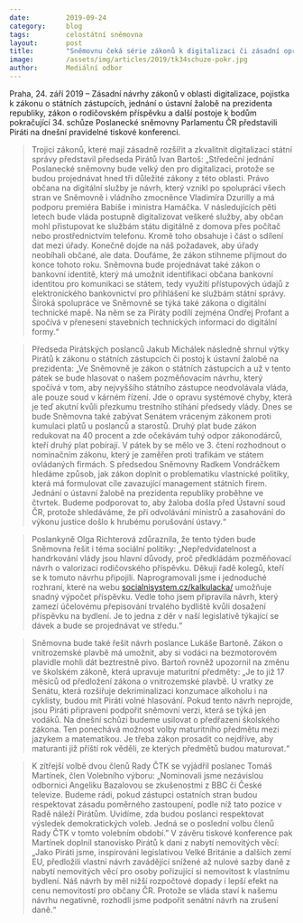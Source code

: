 ```yaml
---
date:         2019-09-24
category:     blog
tags:         celostátní sněmovna
layout:       post
title:        "Sněmovnu čeká série zákonů k digitalizaci či zásadní oprava zákona o státních zástupcích, uvedli na brífinku Piráti"
image:        /assets/img/articles/2019/tk34schuze-pokr.jpg
author:       Mediální odbor
---
```



Praha, 24. září 2019 – Zásadní návrhy zákonů v oblasti digitalizace, pojistka k zákonu o státních zástupcích, jednání o ústavní žalobě na prezidenta republiky, zákon o rodičovském příspěvku a další postoje k bodům pokračující 34. schůze Poslanecké sněmovny Parlamentu ČR představili Piráti na dnešní pravidelné tiskové konferenci.  

 

> Trojici zákonů, které mají zásadně rozšířit a zkvalitnit digitalizaci státní správy představil předseda Pirátů Ivan Bartoš: „Středeční jednání Poslanecké sněmovny bude velký den pro digitalizaci, protože se budou projednávat hned tři důležité zákony z této oblasti. Právo občana na digitální služby je návrh, který vznikl po spolupráci všech stran ve Sněmovně i vládního zmocněnce Vladimíra Dzurilly a má podporu premiéra Babiše i ministra Hamáčka. V následujících pěti letech bude vláda postupně digitalizovat veškeré služby, aby občan mohl přistupovat ke službám státu digitálně z domova přes počítač nebo prostřednictvím telefonu. Kromě toho obsahuje i část o sdílení dat mezi úřady. Konečně dojde na náš požadavek, aby úřady neobíhali občané, ale data. Doufáme, že zákon stihneme přijmout do konce tohoto roku. Sněmovna bude projednávat také zákon o bankovní identitě, který má umožnit identifikaci občana bankovní identitou pro komunikaci se státem, tedy využití přístupových údajů z elektronického bankovnictví pro přihlášení ke službám státní správy. Široká spolupráce ve Sněmovně se týká také zákona o digitální technické mapě. Na něm se za Piráty podílí zejména Ondřej Profant a spočívá v přenesení stavebních technických informací do digitální formy.“

 

> Předseda Pirátských poslanců Jakub Michálek následně shrnul výtky Pirátů k zákonu o státních zástupcích či postoj k ústavní žalobě na prezidenta: „Ve Sněmovně je zákon o státních zástupcích a už v tento pátek se bude hlasovat o našem pozměňovacím návrhu, který spočívá v tom, aby nejvyššího státního zástupce neodvolávala vláda, ale pouze soud v kárném řízení. Jde o opravu systémové chyby, která je teď akutní kvůli přezkumu trestního stíhání předsedy vlády. Dnes se bude Sněmovna také zabývat Senátem vráceným zákonem proti kumulaci platů u poslanců a starostů. Druhý plat bude zákon redukovat na 40 procent a zde očekávám tuhý odpor zákonodárců, kteří druhý plat pobírají. V pátek by se mělo ve 3. čtení rozhodnout o nominačním zákonu, který je zaměřen proti trafikám ve státem ovládaných firmách. S předsedou Sněmovny Radkem Vondráčkem hledáme způsob, jak zákon doplnit o problematiku vlastnické politiky, která má formulovat cíle zavazující management státních firem. Jednání o ústavní žalobě na prezidenta republiky proběhne ve čtvrtek. Budeme podporovat to, aby žaloba došla před Ústavní soud ČR, protože shledáváme, že při odvolávání ministrů a zasahování do výkonu justice došlo k hrubému porušování ústavy.“

 

> Poslankyně Olga Richterová zdůraznila, že tento týden bude Sněmovna řešit i téma sociální politiky: „Nepředvídatelnost a handrkování vlády jsou hlavní důvody, proč předkládám pozměňovací návrh o valorizaci rodičovského příspěvku. Děkuji řadě kolegů, kteří se k tomuto návrhu připojili. Naprogramovali jsme i jednoduché rozhraní, které na webu [socialnisystem.cz/kalkulacka/](https://socialnisystem.pirati.cz/nase-reseni/rodicovsky-prispevek/) umožňuje snadný výpočet příspěvku. Vedle toho jsem připravila návrh, který zamezí účelovému přepisování trvalého bydliště kvůli dosažení příspěvku na bydlení. Je to jedna z děr v naší legislativě týkající se dávek a bude se projednávat ve středu.“

 

> Sněmovna bude také řešit návrh poslance Lukáše Bartoně. Zákon o vnitrozemské plavbě má umožnit, aby si vodáci na bezmotorovém plavidle mohli dát beztrestně pivo. Bartoň rovněž upozornil na změnu ve školském zákoně, která upravuje maturitní předměty: „Je to již 17 měsíců od předložení zákona o vnitrozemské plavbě. U vratky ze Senátu, která rozšiřuje dekriminalizaci konzumace alkoholu i na cyklisty, budou mít Piráti volné hlasování. Pokud tento návrh neprojde, jsou Piráti připraveni podpořit sněmovní verzi, která se týká jen vodáků. Na dnešní schůzi budeme usilovat o předřazení školského zákona. Ten ponechává možnost volby maturitního předmětu mezi jazykem a matematikou. Je třeba zákon prosadit co nejdříve, aby maturanti již příští rok věděli, ze kterých předmětů budou maturovat.“

 

> K zítřejší volbě dvou členů Rady ČTK se vyjádřil poslanec Tomáš Martínek, člen Volebního výboru: „Nominovali jsme nezávislou odbornici Angeliku Bazalovou se zkušenostmi z BBC či České televize. Budeme rádi, pokud zástupci ostatních stran budou respektovat zásadu poměrného zastoupení, podle níž tato pozice v Radě náleží Pirátům. Uvidíme, zda budou poslanci respektovat výsledek demokratických voleb. Jedná se o poslední volbu členů Rady ČTK v tomto volebním období.” V závěru tiskové konference pak Martínek doplnil stanovisko Pirátů k dani z nabytí nemovitých věcí: „Jako Piráti jsme, inspirováni legislativou Velké Británie a dalších zemí EU, předložili vlastní návrh zavádějící snížené až nulové sazby daně z nabytí nemovitých věcí pro osoby pořizující si nemovitost k vlastnímu bydlení. Náš návrh by měl nižší rozpočtové dopady i lepší efekt na cenu nemovitostí pro občany ČR. Protože se vláda staví k našemu návrhu negativně, rozhodli jsme podpořit senátní návrh na zrušení daně.“
